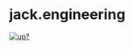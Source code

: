# jack.engineering
[![up?](https://img.shields.io/website?down_color=red&down_message=offline&label=Website&style=for-the-badge&up_color=success&up_message=online&url=https%3A%2F%2Fjack.engineering)](https://jack.engineering)  
